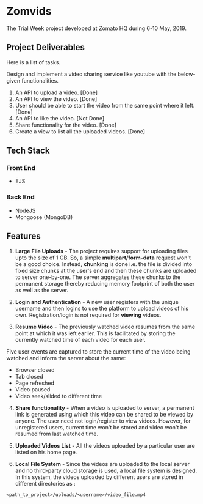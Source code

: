 # Zomvids
The Trial Week project developed at Zomato HQ during 6-10 May, 2019.

## Project Deliverables

Here is a list of tasks.

Design and implement a video sharing service like youtube with the below-given functionalities.

1. An API to upload a video. [Done]
2. An API to view the video. [Done]
3. User should be able to start the video from the same point where it left. [Done]
4. An API to like the video. [Not Done]
5. Share functionality for the video. [Done]
6. Create a view to list all the uploaded videos. [Done]

## Tech Stack

### Front End

* EJS

### Back End

* NodeJS
* Mongoose (MongoDB)

## Features

1. **Large File Uploads** - The project requires support for uploading files upto the size of 1 GB. So, a simple **multipart/form-data** request won't be a good choice. Instead, **chunking** is done i.e. the file is divided into fixed size chunks at the user's end and then these chunks are uploaded to server one-by-one. The server aggregates these chunks to the permanent storage thereby reducing memory footprint of both the user as well as the server.

2. **Login and Authentication** - A new user registers with the unique username and then logins to use the platform to upload videos of his own. Registration/login is not required for **viewing** videos.

3. **Resume Video** - The previously watched video resumes from the same point at which it was left earlier. This is facilitated by storing the currently watched time of each video for each user. 

  Five user events are captured to store the current time of the video being watched and inform the server about the same:

* Browser closed
* Tab closed
* Page refreshed
* Video paused
* Video seek/slided to different time

4. **Share functionality** - When a video is uploaded to server, a permanent link is generated using which this video can be shared to be viewed by anyone. The user need not login/register to view videos. However, for unregistered users, current time won't be stored and video won't be resumed from last watched time.

5. **Uploaded Videos List** - All the videos uploaded by a particular user are listed on his home page.

6. **Local File System** - Since the videos are uploaded to the local server and no third-party cloud storage is used, a local file system is designed. In this system, the videos uploaded by different users are stored in different directories as :

`<path_to_project>/uploads/<username>/video_file.mp4`
  
  
